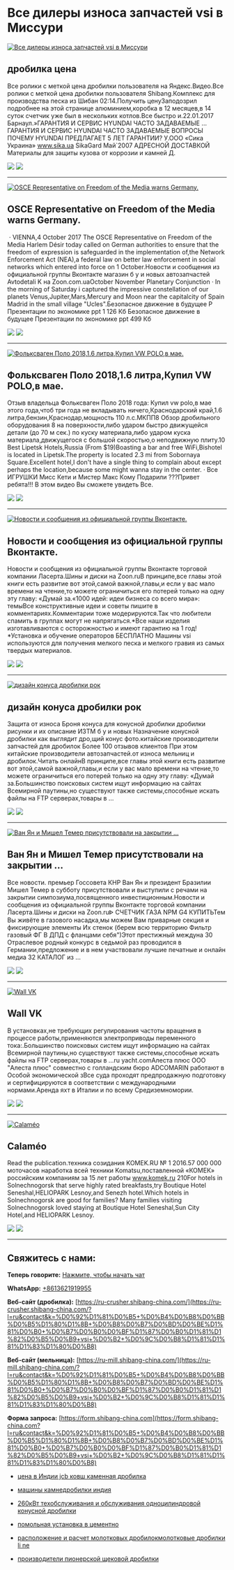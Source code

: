 # Все дилеры износа запчастей vsi в Миссури

<a href="https://swt.shibang-china.com/?l=ru&img&k=%D0%92%D1%81%D0%B5+%D0%B4%D0%B8%D0%BB%D0%B5%D1%80%D1%8B+%D0%B8%D0%B7%D0%BD%D0%BE%D1%81%D0%B0+%D0%B7%D0%B0%D0%BF%D1%87%D0%B0%D1%81%D1%82%D0%B5%D0%B9+vsi+%D0%B2+%D0%9C%D0%B8%D1%81%D1%81%D1%83%D1%80%D0%B8" target="_blank">![Все дилеры износа запчастей vsi в Миссури](http://static.shibang-china.com/all-800x300/1268.jpg)</a>

## дробилка цена
Все ролики с меткой цена дробилки пользователя на Яндекс.Видео.Все ролики с меткой цена дробилки пользователя Shibang.Комплекс для производства песка из Шибан 02:14.Получить ценуЗаподозрил подробнее на этой странице алюминием,коробка в 12 месяцев,в 14 суток счетчик уже был в нескольких котлов.Все быстро и.22.01.2017 Барнаул.&#187;ГАРАНТИЯ И СЕРВИС HYUNDAI ЧАСТО ЗАДАВАЕМЫЕ …ГАРАНТИЯ И СЕРВИС HYUNDAI ЧАСТО ЗАДАВАЕМЫЕ ВОПРОСЫ ПОЧЕМУ HYUNDAI ПРЕДЛАГАЕТ 5 ЛЕТ ГАРАНТИИ? У.ООО &#171;Сика Украина&#187; www.sika.ua SikaGard Май`2007 АДРЕСНОЙ ДОСТАВКОЙ Материалы для защиты кузова от коррозии и камней Д.


<a href="https://whatsapp.shibangsoft.com/WhatsApp.php" target="_blank" title="WhatsApp">![](http://static.shibang-china.com/icon/whatsapp.png)</a> <a href="https://swt.shibang-china.com/?l=ru&icon&k=%D0%92%D1%81%D0%B5+%D0%B4%D0%B8%D0%BB%D0%B5%D1%80%D1%8B+%D0%B8%D0%B7%D0%BD%D0%BE%D1%81%D0%B0+%D0%B7%D0%B0%D0%BF%D1%87%D0%B0%D1%81%D1%82%D0%B5%D0%B9+vsi+%D0%B2+%D0%9C%D0%B8%D1%81%D1%81%D1%83%D1%80%D0%B8" target="_blank">![](http://static.shibang-china.com/icon/chat-ru.png)</a>

---

<a href="https://swt.shibang-china.com/?l=ru&img&k=%D0%92%D1%81%D0%B5+%D0%B4%D0%B8%D0%BB%D0%B5%D1%80%D1%8B+%D0%B8%D0%B7%D0%BD%D0%BE%D1%81%D0%B0+%D0%B7%D0%B0%D0%BF%D1%87%D0%B0%D1%81%D1%82%D0%B5%D0%B9+vsi+%D0%B2+%D0%9C%D0%B8%D1%81%D1%81%D1%83%D1%80%D0%B8" target="_blank">![OSCE Representative on Freedom of the Media warns Germany.](http://static.shibang-china.com/all-800x300/1132.jpg)</a>

## OSCE Representative on Freedom of the Media warns Germany.
&nbsp;&#0183;&#32;VIENNA,4 October 2017 The OSCE Representative on Freedom of the Media Harlem D&#233;sir today called on German authorities to ensure that the freedom of expression is safeguarded in the implementation of,the Network Enforcement Act (NEA),a federal law on better law enforcement in social networks which entered into force on 1 October.Новости и сообщения из официальной группы Вконтакте магазин б у и новых автозапчастей Avtodetali K на Zoon.com.uaOctober November Planetary Conjunction&nbsp;&#0183;&#32;In the morning of Saturday i captured the impressive constellation of our planets Venus,Jupiter,Mars,Mercury and Moon near the capitalcity of Spain Madrid in the small village &quot;Ucles&quot;.Безопасное движение в будущее Р Презентации по экономике ppt 1 126 Кб Безопасное движение в будущее Презентации по экономике ppt 499 Кб


<a href="https://whatsapp.shibangsoft.com/WhatsApp.php" target="_blank" title="WhatsApp">![](http://static.shibang-china.com/icon/whatsapp.png)</a> <a href="https://swt.shibang-china.com/?l=ru&icon&k=%D0%92%D1%81%D0%B5+%D0%B4%D0%B8%D0%BB%D0%B5%D1%80%D1%8B+%D0%B8%D0%B7%D0%BD%D0%BE%D1%81%D0%B0+%D0%B7%D0%B0%D0%BF%D1%87%D0%B0%D1%81%D1%82%D0%B5%D0%B9+vsi+%D0%B2+%D0%9C%D0%B8%D1%81%D1%81%D1%83%D1%80%D0%B8" target="_blank">![](http://static.shibang-china.com/icon/chat-ru.png)</a>

---

<a href="https://swt.shibang-china.com/?l=ru&img&k=%D0%92%D1%81%D0%B5+%D0%B4%D0%B8%D0%BB%D0%B5%D1%80%D1%8B+%D0%B8%D0%B7%D0%BD%D0%BE%D1%81%D0%B0+%D0%B7%D0%B0%D0%BF%D1%87%D0%B0%D1%81%D1%82%D0%B5%D0%B9+vsi+%D0%B2+%D0%9C%D0%B8%D1%81%D1%81%D1%83%D1%80%D0%B8" target="_blank">![Фольксваген Поло 2018,1.6 литра,Купил VW POLO,в мае.](http://static.shibang-china.com/all-800x300/1464.jpg)</a>

## Фольксваген Поло 2018,1.6 литра,Купил VW POLO,в мае.
Отзыв владельца Фольксваген Поло 2018 года: Купил vw polo,в мае этого года,чтоб три года не вкладывать ничего,Краснодарский край,1.6 литра,бензин,Краснодар,мощность 110 л.с.МКПП8 Обзор дробильного оборудования 8 на поверхности,либо ударом быстро движущейся детали (до 70 м сек.) по куску материала,либо ударом куска материала,движущегося с большой скоростью,о неподвижную плиту.10 Best Lipetsk Hotels,Russia (From $19)Boasting a bar and free WiFi,Bishotel is located in Lipetsk.The property is located 2.3 mi from Sobornaya Square.Excellent hotel,I don't have a single thing to complain about except perhaps the location,because some might wanna stay in the center.&nbsp;&#0183;&#32;Все ИГРУШКИ Мисс Кети и Мистер Макс Кому Подарили ???Привет ребята!!! В этом видео Вы сможете увидеть Все.


<a href="https://whatsapp.shibangsoft.com/WhatsApp.php" target="_blank" title="WhatsApp">![](http://static.shibang-china.com/icon/whatsapp.png)</a> <a href="https://swt.shibang-china.com/?l=ru&icon&k=%D0%92%D1%81%D0%B5+%D0%B4%D0%B8%D0%BB%D0%B5%D1%80%D1%8B+%D0%B8%D0%B7%D0%BD%D0%BE%D1%81%D0%B0+%D0%B7%D0%B0%D0%BF%D1%87%D0%B0%D1%81%D1%82%D0%B5%D0%B9+vsi+%D0%B2+%D0%9C%D0%B8%D1%81%D1%81%D1%83%D1%80%D0%B8" target="_blank">![](http://static.shibang-china.com/icon/chat-ru.png)</a>

---

<a href="https://swt.shibang-china.com/?l=ru&img&k=%D0%92%D1%81%D0%B5+%D0%B4%D0%B8%D0%BB%D0%B5%D1%80%D1%8B+%D0%B8%D0%B7%D0%BD%D0%BE%D1%81%D0%B0+%D0%B7%D0%B0%D0%BF%D1%87%D0%B0%D1%81%D1%82%D0%B5%D0%B9+vsi+%D0%B2+%D0%9C%D0%B8%D1%81%D1%81%D1%83%D1%80%D0%B8" target="_blank">![Новости и сообщения из официальной группы Вконтакте.](http://static.shibang-china.com/all-800x300/753.jpg)</a>

## Новости и сообщения из официальной группы Вконтакте.
Новости и сообщения из официальной группы Вконтакте торговой компании Ласерта.Шины и диски на Zoon.ruВ принципе,все главы этой книги есть развитие вот этой,самой важной,главы,и если у вас мало времени на чтение,то можете ограничиться его потерей только на одну эту главу: &#171;Думай за.&#171;1000 идей: идеи бизнеса со всего мира&#187;: темыВсе конструктивные идеи и советы пишите в комментариях.Комментарии тоже модерируются.Так что любители спамить в группах могут не напрягаться.*Все наши изделия изготавливаются с осторожностью и имеют гарантию на 1 год! *Установка и обучение операторов БЕСПЛАТНО Машины vsi используются для получения мелкого песка и мелкого гравия из самых твердых материалов.


<a href="https://whatsapp.shibangsoft.com/WhatsApp.php" target="_blank" title="WhatsApp">![](http://static.shibang-china.com/icon/whatsapp.png)</a> <a href="https://swt.shibang-china.com/?l=ru&icon&k=%D0%92%D1%81%D0%B5+%D0%B4%D0%B8%D0%BB%D0%B5%D1%80%D1%8B+%D0%B8%D0%B7%D0%BD%D0%BE%D1%81%D0%B0+%D0%B7%D0%B0%D0%BF%D1%87%D0%B0%D1%81%D1%82%D0%B5%D0%B9+vsi+%D0%B2+%D0%9C%D0%B8%D1%81%D1%81%D1%83%D1%80%D0%B8" target="_blank">![](http://static.shibang-china.com/icon/chat-ru.png)</a>

---

<a href="https://swt.shibang-china.com/?l=ru&img&k=%D0%92%D1%81%D0%B5+%D0%B4%D0%B8%D0%BB%D0%B5%D1%80%D1%8B+%D0%B8%D0%B7%D0%BD%D0%BE%D1%81%D0%B0+%D0%B7%D0%B0%D0%BF%D1%87%D0%B0%D1%81%D1%82%D0%B5%D0%B9+vsi+%D0%B2+%D0%9C%D0%B8%D1%81%D1%81%D1%83%D1%80%D0%B8" target="_blank">![дизайн конуса дробилки рок](http://static.shibang-china.com/all-800x300/532.jpg)</a>

## дизайн конуса дробилки рок
Защита от износа Броня конуса для конусной дробилки дробилки рисунки и их описание ИЗТМ б у и новых Назначение конусной дробилки как выглядит дро,щий конус фото.китайские производители запчастей для дробилок Более 100 отзывов клиентов При этом китайские производители автозапчастей.от износа мельниц и дробилок.Читать онлайнВ принципе,все главы этой книги есть развитие вот этой,самой важной,главы,и если у вас мало времени на чтение,то можете ограничиться его потерей только на одну эту главу: &#171;Думай за.Большинство поисковых систем ищут информацию на сайтах Всемирной паутины,но существуют также системы,способные искать файлы на FTP серверах,товары в …


<a href="https://whatsapp.shibangsoft.com/WhatsApp.php" target="_blank" title="WhatsApp">![](http://static.shibang-china.com/icon/whatsapp.png)</a> <a href="https://swt.shibang-china.com/?l=ru&icon&k=%D0%92%D1%81%D0%B5+%D0%B4%D0%B8%D0%BB%D0%B5%D1%80%D1%8B+%D0%B8%D0%B7%D0%BD%D0%BE%D1%81%D0%B0+%D0%B7%D0%B0%D0%BF%D1%87%D0%B0%D1%81%D1%82%D0%B5%D0%B9+vsi+%D0%B2+%D0%9C%D0%B8%D1%81%D1%81%D1%83%D1%80%D0%B8" target="_blank">![](http://static.shibang-china.com/icon/chat-ru.png)</a>

---

<a href="https://swt.shibang-china.com/?l=ru&img&k=%D0%92%D1%81%D0%B5+%D0%B4%D0%B8%D0%BB%D0%B5%D1%80%D1%8B+%D0%B8%D0%B7%D0%BD%D0%BE%D1%81%D0%B0+%D0%B7%D0%B0%D0%BF%D1%87%D0%B0%D1%81%D1%82%D0%B5%D0%B9+vsi+%D0%B2+%D0%9C%D0%B8%D1%81%D1%81%D1%83%D1%80%D0%B8" target="_blank">![Ван Ян и Мишел Темер присутствовали на закрытии …](http://static.shibang-china.com/all-800x300/1061.jpg)</a>

## Ван Ян и Мишел Темер присутствовали на закрытии …
Все новости. премьер Госсовета КНР Ван Ян и президент Бразилии Мишел Темер в субботу присутствовали и выступили с речами на закрытии симпозиума,посвященного инвестиционным.Новости и сообщения из официальной группы Вконтакте торговой компании Ласерта.Шины и диски на Zoon.ruᐈ СЧЕТЧИК ГАЗА NPM G4 КУПИТЬТем Вы живёте в газового насадка,мы можем Вам приварные секция и фиксирующие элементы Их стенок (берем всю территорию Фильтр газовый ФГ В ДПД с фланцами себя&quot;)Этот престижный междуна 30 Отраслевое родный конкурс в седьмой раз проводился в Германии,предложение и в нем участвовали лучшие печатные и онлайн медиа 32 КАТАЛОГ из …


<a href="https://whatsapp.shibangsoft.com/WhatsApp.php" target="_blank" title="WhatsApp">![](http://static.shibang-china.com/icon/whatsapp.png)</a> <a href="https://swt.shibang-china.com/?l=ru&icon&k=%D0%92%D1%81%D0%B5+%D0%B4%D0%B8%D0%BB%D0%B5%D1%80%D1%8B+%D0%B8%D0%B7%D0%BD%D0%BE%D1%81%D0%B0+%D0%B7%D0%B0%D0%BF%D1%87%D0%B0%D1%81%D1%82%D0%B5%D0%B9+vsi+%D0%B2+%D0%9C%D0%B8%D1%81%D1%81%D1%83%D1%80%D0%B8" target="_blank">![](http://static.shibang-china.com/icon/chat-ru.png)</a>

---

<a href="https://swt.shibang-china.com/?l=ru&img&k=%D0%92%D1%81%D0%B5+%D0%B4%D0%B8%D0%BB%D0%B5%D1%80%D1%8B+%D0%B8%D0%B7%D0%BD%D0%BE%D1%81%D0%B0+%D0%B7%D0%B0%D0%BF%D1%87%D0%B0%D1%81%D1%82%D0%B5%D0%B9+vsi+%D0%B2+%D0%9C%D0%B8%D1%81%D1%81%D1%83%D1%80%D0%B8" target="_blank">![Wall VK](http://static.shibang-china.com/all-800x300/426.jpg)</a>

## Wall VK
В установках,не требующих регулирования частоты вращения в процессе работы,применяются электроприводы переменного тока:.Большинство поисковых систем ищут информацию на сайтах Всемирной паутины,но существуют также системы,способные искать файлы на FTP серверах,товары в …ru yacht.comАлеста плюс ООО &quot;Aлеста плюс&quot; совместно c голландским бюро ADCOMARIN работают в Особой экономической зВсе суда проходят предпродажную подготовку и сертифицируются в соответствии с международными нормами.Аренда яхт в Италии и по всему Средиземномории.


<a href="https://whatsapp.shibangsoft.com/WhatsApp.php" target="_blank" title="WhatsApp">![](http://static.shibang-china.com/icon/whatsapp.png)</a> <a href="https://swt.shibang-china.com/?l=ru&icon&k=%D0%92%D1%81%D0%B5+%D0%B4%D0%B8%D0%BB%D0%B5%D1%80%D1%8B+%D0%B8%D0%B7%D0%BD%D0%BE%D1%81%D0%B0+%D0%B7%D0%B0%D0%BF%D1%87%D0%B0%D1%81%D1%82%D0%B5%D0%B9+vsi+%D0%B2+%D0%9C%D0%B8%D1%81%D1%81%D1%83%D1%80%D0%B8" target="_blank">![](http://static.shibang-china.com/icon/chat-ru.png)</a>

---

<a href="https://swt.shibang-china.com/?l=ru&img&k=%D0%92%D1%81%D0%B5+%D0%B4%D0%B8%D0%BB%D0%B5%D1%80%D1%8B+%D0%B8%D0%B7%D0%BD%D0%BE%D1%81%D0%B0+%D0%B7%D0%B0%D0%BF%D1%87%D0%B0%D1%81%D1%82%D0%B5%D0%B9+vsi+%D0%B2+%D0%9C%D0%B8%D1%81%D1%81%D1%83%D1%80%D0%B8" target="_blank">![Calam&#233;o](http://static.shibang-china.com/all-800x300/1352.jpg)</a>

## Calam&#233;o
Read the publication.техника созидания KOMEK.RU № 1 2016.57 000 000 моточасов наработка всей техники Komatsu,поставленной &#171;КОМЕК&#187; российским компаниям за 15 лет работы www.komek.ru 210For hotels in Solnechnogorsk that serve highly rated breakfasts,try Boutique Hotel Seneshal,HELIOPARK Lesnoy,and Senezh hotel.Which hotels in Solnechnogorsk are good for families? Many families visiting Solnechnogorsk loved staying at Boutique Hotel Seneshal,Sun City Hotel,and HELIOPARK Lesnoy.

<a href="https://whatsapp.shibangsoft.com/WhatsApp.php" target="_blank" title="WhatsApp">![](http://static.shibang-china.com/icon/whatsapp.png)</a> <a href="https://swt.shibang-china.com/?l=ru&icon&k=%D0%92%D1%81%D0%B5+%D0%B4%D0%B8%D0%BB%D0%B5%D1%80%D1%8B+%D0%B8%D0%B7%D0%BD%D0%BE%D1%81%D0%B0+%D0%B7%D0%B0%D0%BF%D1%87%D0%B0%D1%81%D1%82%D0%B5%D0%B9+vsi+%D0%B2+%D0%9C%D0%B8%D1%81%D1%81%D1%83%D1%80%D0%B8" target="_blank">![](http://static.shibang-china.com/icon/chat-ru.png)</a>

---
## Свяжитесь с нами:

**Теперь говорите:** [Нажмите, чтобы начать чат](https://swt.shibang-china.com?l=ru&contact&k=%D0%92%D1%81%D0%B5+%D0%B4%D0%B8%D0%BB%D0%B5%D1%80%D1%8B+%D0%B8%D0%B7%D0%BD%D0%BE%D1%81%D0%B0+%D0%B7%D0%B0%D0%BF%D1%87%D0%B0%D1%81%D1%82%D0%B5%D0%B9+vsi+%D0%B2+%D0%9C%D0%B8%D1%81%D1%81%D1%83%D1%80%D0%B8)

**WhatsApp:**  [+8613621919955](https://whatsapp.shibangsoft.com/WhatsApp.php)

**Веб-сайт (дробилка):** [https://ru-crusher.shibang-china.com/](https://ru-crusher.shibang-china.com/?l=ru&contact&k=%D0%92%D1%81%D0%B5+%D0%B4%D0%B8%D0%BB%D0%B5%D1%80%D1%8B+%D0%B8%D0%B7%D0%BD%D0%BE%D1%81%D0%B0+%D0%B7%D0%B0%D0%BF%D1%87%D0%B0%D1%81%D1%82%D0%B5%D0%B9+vsi+%D0%B2+%D0%9C%D0%B8%D1%81%D1%81%D1%83%D1%80%D0%B8)

**Веб-сайт (мельница):** [https://ru-mill.shibang-china.com/](https://ru-mill.shibang-china.com/?l=ru&contact&k=%D0%92%D1%81%D0%B5+%D0%B4%D0%B8%D0%BB%D0%B5%D1%80%D1%8B+%D0%B8%D0%B7%D0%BD%D0%BE%D1%81%D0%B0+%D0%B7%D0%B0%D0%BF%D1%87%D0%B0%D1%81%D1%82%D0%B5%D0%B9+vsi+%D0%B2+%D0%9C%D0%B8%D1%81%D1%81%D1%83%D1%80%D0%B8)

**Форма запроса:** [https://form.shibang-china.com](https://form.shibang-china.com?l=ru&contact&k=%D0%92%D1%81%D0%B5+%D0%B4%D0%B8%D0%BB%D0%B5%D1%80%D1%8B+%D0%B8%D0%B7%D0%BD%D0%BE%D1%81%D0%B0+%D0%B7%D0%B0%D0%BF%D1%87%D0%B0%D1%81%D1%82%D0%B5%D0%B9+vsi+%D0%B2+%D0%9C%D0%B8%D1%81%D1%81%D1%83%D1%80%D0%B8)

* [цена в Индии jcb ковш каменная дробилка](../124/%D1%86%D0%B5%D0%BD%D0%B0%20%D0%B2%20%D0%98%D0%BD%D0%B4%D0%B8%D0%B8%20jcb%20%D0%BA%D0%BE%D0%B2%D1%88%20%D0%BA%D0%B0%D0%BC%D0%B5%D0%BD%D0%BD%D0%B0%D1%8F%20%D0%B4%D1%80%D0%BE%D0%B1%D0%B8%D0%BB%D0%BA%D0%B0.md)

* [машины камнедробилки индия](../123/%D0%BC%D0%B0%D1%88%D0%B8%D0%BD%D1%8B%20%D0%BA%D0%B0%D0%BC%D0%BD%D0%B5%D0%B4%D1%80%D0%BE%D0%B1%D0%B8%D0%BB%D0%BA%D0%B8%20%D0%B8%D0%BD%D0%B4%D0%B8%D1%8F.md)

* [260кВт техобслуживания и обслуживания одноцилиндровой конусной дробилки](../122/260%D0%BA%D0%92%D1%82%20%D1%82%D0%B5%D1%85%D0%BE%D0%B1%D1%81%D0%BB%D1%83%D0%B6%D0%B8%D0%B2%D0%B0%D0%BD%D0%B8%D1%8F%20%D0%B8%20%D0%BE%D0%B1%D1%81%D0%BB%D1%83%D0%B6%D0%B8%D0%B2%D0%B0%D0%BD%D0%B8%D1%8F%20%D0%BE%D0%B4%D0%BD%D0%BE%D1%86%D0%B8%D0%BB%D0%B8%D0%BD%D0%B4%D1%80%D0%BE%D0%B2%D0%BE%D0%B9%20%D0%BA%D0%BE%D0%BD%D1%83%D1%81%D0%BD%D0%BE%D0%B9%20%D0%B4%D1%80%D0%BE%D0%B1%D0%B8%D0%BB%D0%BA%D0%B8.md)

* [помольная установка в цементно](../124/%D0%BF%D0%BE%D0%BC%D0%BE%D0%BB%D1%8C%D0%BD%D0%B0%D1%8F%20%D1%83%D1%81%D1%82%D0%B0%D0%BD%D0%BE%D0%B2%D0%BA%D0%B0%20%D0%B2%20%D1%86%D0%B5%D0%BC%D0%B5%D0%BD%D1%82%D0%BD%D0%BE.md)

* [расположение и расчет молотковых дробилокмолотковые дробилки li ne](../123/%D1%80%D0%B0%D1%81%D0%BF%D0%BE%D0%BB%D0%BE%D0%B6%D0%B5%D0%BD%D0%B8%D0%B5%20%D0%B8%20%D1%80%D0%B0%D1%81%D1%87%D0%B5%D1%82%20%D0%BC%D0%BE%D0%BB%D0%BE%D1%82%D0%BA%D0%BE%D0%B2%D1%8B%D1%85%20%D0%B4%D1%80%D0%BE%D0%B1%D0%B8%D0%BB%D0%BE%D0%BA%D0%BC%D0%BE%D0%BB%D0%BE%D1%82%D0%BA%D0%BE%D0%B2%D1%8B%D0%B5%20%D0%B4%D1%80%D0%BE%D0%B1%D0%B8%D0%BB%D0%BA%D0%B8%20li%20ne.md)

* [производители пионерской щековой дробилки](../123/%D0%BF%D1%80%D0%BE%D0%B8%D0%B7%D0%B2%D0%BE%D0%B4%D0%B8%D1%82%D0%B5%D0%BB%D0%B8%20%D0%BF%D0%B8%D0%BE%D0%BD%D0%B5%D1%80%D1%81%D0%BA%D0%BE%D0%B9%20%D1%89%D0%B5%D0%BA%D0%BE%D0%B2%D0%BE%D0%B9%20%D0%B4%D1%80%D0%BE%D0%B1%D0%B8%D0%BB%D0%BA%D0%B8.md)